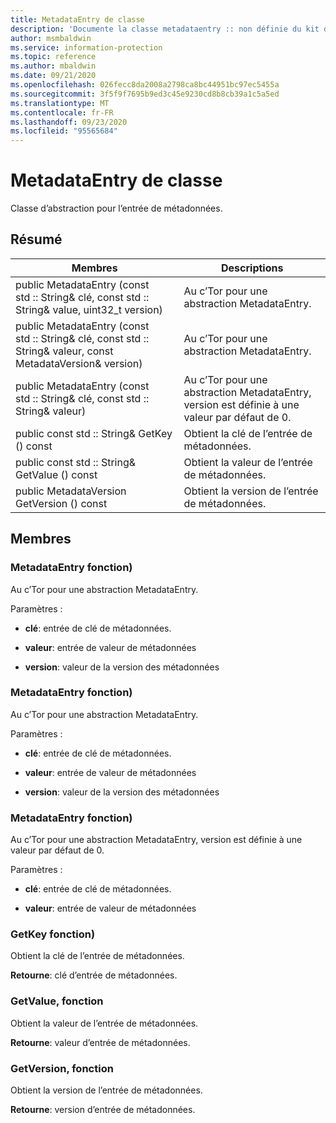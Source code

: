 ```yaml
---
title: MetadataEntry de classe
description: 'Documente la classe metadataentry :: non définie du kit de développement logiciel (SDK) Microsoft Information Protection (MIP).'
author: msmbaldwin
ms.service: information-protection
ms.topic: reference
ms.author: mbaldwin
ms.date: 09/21/2020
ms.openlocfilehash: 026fecc8da2008a2798ca8bc44951bc97ec5455a
ms.sourcegitcommit: 3f5f9f7695b9ed3c45e9230cd8b8cb39a1c5a5ed
ms.translationtype: MT
ms.contentlocale: fr-FR
ms.lasthandoff: 09/23/2020
ms.locfileid: "95565684"
---
```

# <a name="class-metadataentry"></a>MetadataEntry de classe 
Classe d’abstraction pour l’entrée de métadonnées.
  
## <a name="summary"></a>Résumé
 Membres                        | Descriptions                                
--------------------------------|---------------------------------------------
public MetadataEntry (const std :: String& clé, const std :: String& value, uint32_t version)  |  Au c’Tor pour une abstraction MetadataEntry.
public MetadataEntry (const std :: String& clé, const std :: String& valeur, const MetadataVersion& version)  |  Au c’Tor pour une abstraction MetadataEntry.
public MetadataEntry (const std :: String& clé, const std :: String& valeur)  |  Au c’Tor pour une abstraction MetadataEntry, version est définie à une valeur par défaut de 0.
public const std :: String& GetKey () const  |  Obtient la clé de l’entrée de métadonnées.
public const std :: String& GetValue () const  |  Obtient la valeur de l’entrée de métadonnées.
public MetadataVersion GetVersion () const  |  Obtient la version de l’entrée de métadonnées.
  
## <a name="members"></a>Membres
  
### <a name="metadataentry-function"></a>MetadataEntry fonction)
Au c’Tor pour une abstraction MetadataEntry.

Paramètres :  
* **clé**: entrée de clé de métadonnées. 


* **valeur**: entrée de valeur de métadonnées 


* **version**: valeur de la version des métadonnées


  
### <a name="metadataentry-function"></a>MetadataEntry fonction)
Au c’Tor pour une abstraction MetadataEntry.

Paramètres :  
* **clé**: entrée de clé de métadonnées. 


* **valeur**: entrée de valeur de métadonnées 


* **version**: valeur de la version des métadonnées


  
### <a name="metadataentry-function"></a>MetadataEntry fonction)
Au c’Tor pour une abstraction MetadataEntry, version est définie à une valeur par défaut de 0.

Paramètres :  
* **clé**: entrée de clé de métadonnées. 


* **valeur**: entrée de valeur de métadonnées


  
### <a name="getkey-function"></a>GetKey fonction)
Obtient la clé de l’entrée de métadonnées.

  
**Retourne**: clé d’entrée de métadonnées.
  
### <a name="getvalue-function"></a>GetValue, fonction
Obtient la valeur de l’entrée de métadonnées.

  
**Retourne**: valeur d’entrée de métadonnées.
  
### <a name="getversion-function"></a>GetVersion, fonction
Obtient la version de l’entrée de métadonnées.

  
**Retourne**: version d’entrée de métadonnées.